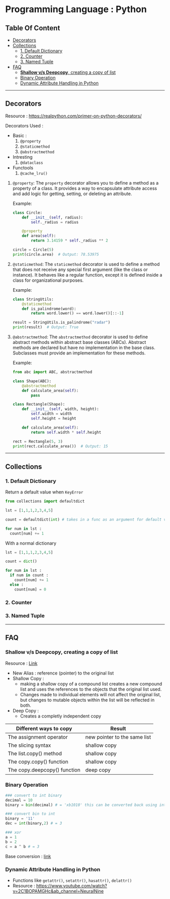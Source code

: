 # Programming Language : **Python** 

## Table Of Content <!-- omit from toc -->
- [Decorators](#decorators)
- [Collections](#collections)
  - [1. Default Dictionary](#1-default-dictionary)
  - [2. Counter](#2-counter)
  - [3. Named Tuple](#3-named-tuple)
- [FAQ](#faq)
  - [**Shallow v/s Deepcopy**, creating a copy of list](#shallow-vs-deepcopy-creating-a-copy-of-list)
  - [Binary Operation](#binary-operation)
  - [Dynamic Attribute Handling in Python](#dynamic-attribute-handling-in-python)

<hr>

## Decorators 

Resource : https://realpython.com/primer-on-python-decorators/

Decorators Used :
- Basic :
  1. `@property `
  2. `@staticmethod`
  3. `@abstractmethod`
- Intresting
  1. `@dataclass`
- Functools 
  1. `@cache_lru()` 



1. `@property`: The `property` decorator allows you to define a method as a property of a class. It provides a way to encapsulate attribute access and add logic for getting, setting, or deleting an attribute.

    Example:
    ```python
    class Circle:
        def __init__(self, radius):
            self._radius = radius

        @property
        def area(self):
            return 3.14159 * self._radius ** 2

    circle = Circle(5)
    print(circle.area)  # Output: 78.53975
    ```

2. `@staticmethod`: The `staticmethod` decorator is used to define a method that does not receive any special first argument (like the class or instance). It behaves like a regular function, except it is defined inside a class for organizational purposes.

    Example:
    ```python
    class StringUtils:
        @staticmethod
        def is_palindrome(word):
            return word.lower() == word.lower()[::-1]

    result = StringUtils.is_palindrome("radar")
    print(result)  # Output: True
    ```

3. `@abstractmethod`: The `abstractmethod` decorator is used to define abstract methods within abstract base classes (ABCs). Abstract methods are declared but have no implementation in the base class. Subclasses must provide an implementation for these methods.

    Example:
    ```python
    from abc import ABC, abstractmethod

    class Shape(ABC):
        @abstractmethod
        def calculate_area(self):
            pass

    class Rectangle(Shape):
        def __init__(self, width, height):
            self.width = width
            self.height = height

        def calculate_area(self):
            return self.width * self.height

    rect = Rectangle(5, 3)
    print(rect.calculate_area())  # Output: 15
    ```

<hr>

## Collections 

### 1. Default Dictionary 
Return a default value when `KeyError` 

```python 
from collections import defaultdict

lst = [1,1,1,2,3,4,5]

count = defaultdict(int) # takes in a func as an argument for default value

for num in lst : 
  count[num] += 1
```
With a normal dictionary 

```python 
lst = [1,1,1,2,3,4,5]

count = dict()

for num in lst : 
  if num in count :
    count[num] += 1
  else :
    count[num] = 0
```

### 2. Counter 
### 3. Named Tuple

<hr>

## FAQ

### **Shallow v/s Deepcopy**, creating a copy of list 
Resource : [Link](https://www.dataquest.io/blog/python-copy-list/)

- New Alias : reference (pointer) to the original list
- Shallow Copy : 
  - making a shallow copy of a compound list creates a new compound list and uses the references to the objects that the original list used.
  - Changes made to individual elements will not affect the original list, but changes to mutable objects within the list will be reflected in both. 
- Deep Copy : 
  - Creates a completly independent copy

| Different ways to copy      | Result                      |
|---------------------------- | --------------------------- |
| The assignment operator    | new pointer to the same list|
| The slicing syntax         | shallow copy                |
| The list.copy() method     | shallow copy                |
| The copy.copy() function   | shallow copy                |
| The copy.deepcopy() function | deep copy                  |

### Binary Operation

```python
### convert to int binary 
decimal = 10
binary = bin(decimal) # = 'xb1010' this can be converted back using int(binary,2)

### convert bin to int 
binary = '11'
dec = int(binary,2) # = 3

### xor 
a = 1
b = 2
c = a ^ b # = 3
```

Base conversion : [link](https://www.rapidtables.com/convert/number/base-converter.html)

### Dynamic Attribute Handling in Python
- Functions like `getattr()`, `setattr()`, `hasattr()`, `delattr()`
- Resource : https://www.youtube.com/watch?v=2C1BOPAMGHc&ab_channel=NeuralNine 

